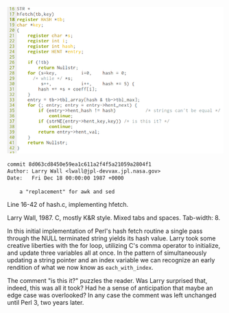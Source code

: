 ![](Larry_Wall-perl_1_hfetch.png)

```
commit 8d063cd8450e59ea1c611a2f4f5a21059a2804f1
Author: Larry Wall <lwall@jpl-devvax.jpl.nasa.gov>
Date:   Fri Dec 18 00:00:00 1987 +0000

    a "replacement" for awk and sed
```

Line 16-42 of hash.c, implementing hfetch.

Larry Wall, 1987. C, mostly K&R style. Mixed tabs and spaces. Tab-width: 8.


In this initial implementation of Perl's hash fetch routine a single
pass through the NULL terminated string yields its hash value. Larry
took some creative liberties with the for loop, utilizing C's comma
operator to initialize, and update three variables all at once. In the
pattern of simultaneously updating a string pointer and an index
variable we can recognize an early rendition of what we now know as
`each_with_index`.

The comment "is this it?" puzzles the reader. Was Larry surprised
that, indeed, this was all it took? Had he a sense of anticipation
that maybe an edge case was overlooked? In any case the comment was
left unchanged until Perl 3, two years later.
